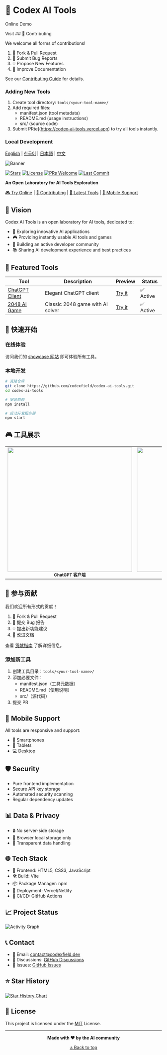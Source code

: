 # 🚀 Codex AI Tools

<div align="ce## 🚀 Quick Start

### Online Demo

Visit ## 🤝 Contributing

We welcome all forms of contributions!

1. 🔄 Fork & Pull Request
2. 🐛 Submit Bug Reports
3. 💡 Propose New Features
4. 📖 Improve Documentation

See our [Contributing Guide](CONTRIBUTING.md) for details.

### Adding New Tools

1. Create tool directory: `tools/<your-tool-name>/`
2. Add required files:
   - manifest.json (tool metadata)
   - README.md (usage instructions)
   - src/ (source code)
3. Submit PRte](https://codex-ai-tools.vercel.app) to try all tools instantly.

### Local Development
[English](README.md) | [한국어](README.ko.md) | [日本語](README.ja.md) | [中文](README.zh-CN.md)

![Banner](https://via.placeholder.com/800x200/10a37f/ffffff?text=Codex+AI+Tools)

[![Stars](https://img.shields.io/github/stars/codexfield/codex-ai-tools?style=social)](https://github.com/codexfield/codex-ai-tools/stargazers)
[![License](https://img.shields.io/badge/license-MIT-blue.svg)](LICENSE)
[![PRs Welcome](https://img.shields.io/badge/PRs-welcome-brightgreen.svg)](CONTRIBUTING.md)
[![Last Commit](https://img.shields.io/github/last-commit/codexfield/codex-ai-tools)](https://github.com/codexfield/codex-ai-tools/commits/main)

**An Open Laboratory for AI Tools Exploration**

[🎮 Try Online](https://codex-ai-tools.vercel.app) | [📖 Contributing](CONTRIBUTING.md) | [🌟 Latest Tools](#featured-tools) | [📱 Mobile Support](#mobile-support)

</div>

## 🎯 Vision

Codex AI Tools is an open laboratory for AI tools, dedicated to:

- 🔬 Exploring innovative AI applications
- 🎮 Providing instantly usable AI tools and games
- 🤝 Building an active developer community
- 📚 Sharing AI development experience and best practices

## 🌟 Featured Tools

| Tool | Description | Preview | Status |
|------|-------------|---------|---------|
| [ChatGPT Client](tools/chat-gpt) | Elegant ChatGPT client | [Try it](https://codex-ai-tools.vercel.app/chat-gpt) | ✅ Active |
| [2048 AI Game](tools/game-2048) | Classic 2048 game with AI solver | [Try it](https://codex-ai-tools.vercel.app/game-2048) | ✅ Active |

## 🚀 快速开始

### 在线体验

访问我们的 [showcase 网站](https://codex-ai-tools.vercel.app) 即可体验所有工具。

### 本地开发

```bash
# 克隆仓库
git clone https://github.com/codexfield/codex-ai-tools.git
cd codex-ai-tools

# 安装依赖
npm install

# 启动开发服务器
npm start
```

## 🎮 工具展示

<div align="center">
<table>
<tr>
<td align="center">
    <img src="docs/images/chat-preview.png" width="400px"/><br />
    <sub><b>ChatGPT 客户端</b></sub>
</td>
<td align="center">
    <img src="docs/images/2048-preview.png" width="400px"/><br />
    <sub><b>2048 AI 游戏</b></sub>
</td>
</tr>
</table>
</div>

## 🤝 参与贡献

我们欢迎所有形式的贡献！

1. 🔄 Fork & Pull Request
2. 🐛 提交 Bug 报告
3. 💡 提出新功能建议
4. 📖 改进文档

查看 [贡献指南](CONTRIBUTING.md) 了解详细信息。

### 添加新工具

1. 创建工具目录：`tools/<your-tool-name>/`
2. 添加必要文件：
   - manifest.json（工具元数据）
   - README.md（使用说明）
   - src/（源代码）
3. 提交 PR

## 📱 Mobile Support

All tools are responsive and support:
- 📱 Smartphones
- 📱 Tablets
- 💻 Desktop

## 🛡️ Security

- Pure frontend implementation
- Secure API key storage
- Automated security scanning
- Regular dependency updates

## 📊 Data & Privacy

- 🔒 No server-side storage
- 💾 Browser local storage only
- 🤝 Transparent data handling

## 🌐 Tech Stack

- 🎨 Frontend: HTML5, CSS3, JavaScript
- 🛠️ Build: Vite
- 📦 Package Manager: npm
- 🚀 Deployment: Vercel/Netlify
- 🔄 CI/CD: GitHub Actions

## 📈 Project Status

![Activity Graph](https://activity-graph.herokuapp.com/graph?username=codexfield&theme=minimal)

## 📞 Contact

- 📧 Email: [contact@codexfield.dev](mailto:contact@codexfield.dev)
- 💬 Discussions: [GitHub Discussions](https://github.com/codexfield/codex-ai-tools/discussions)
- 🐛 Issues: [GitHub Issues](https://github.com/codexfield/codex-ai-tools/issues)

## ⭐ Star History

[![Star History Chart](https://api.star-history.com/svg?repos=codexfield/codex-ai-tools&type=Date)](https://star-history.com/#codexfield/codex-ai-tools&Date)

## 📜 License

This project is licensed under the [MIT](LICENSE) License.

---

<div align="center">

**Made with ❤️ by the AI community**

[🔝 Back to top](#-codex-ai-tools)